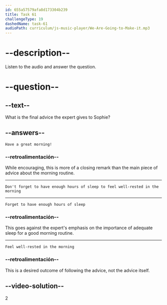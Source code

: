```yaml
---
id: 655a57579afa8d173304b239
title: Task 61
challengeType: 19
dashedName: task-61
audioPath: curriculum/js-music-player/We-Are-Going-to-Make-it.mp3
---
```


<!--
AUDIO REFERENCE: 
Expert: Don't forget to have enough hours of sleep to feel well-rested in the morning. Have a great morning!
-->

# --description--

Listen to the audio and answer the question.

# --question--

## --text--

What is the final advice the expert gives to Sophie?

## --answers--

`Have a great morning!`

### --retroalimentación--

While encouraging, this is more of a closing remark than the main piece of advice about the morning routine.

---

`Don't forget to have enough hours of sleep to feel well-rested in the morning`

---

`Forget to have enough hours of sleep`

### --retroalimentación--

This goes against the expert's emphasis on the importance of adequate sleep for a good morning routine.

---

`Feel well-rested in the morning`

### --retroalimentación--

This is a desired outcome of following the advice, not the advice itself.

## --video-solution--

2
